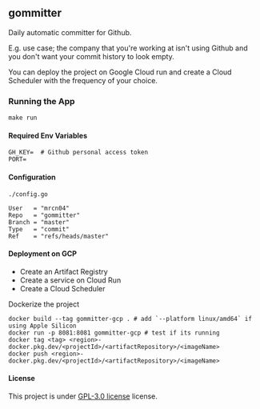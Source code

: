 ## gommitter

Daily automatic committer for Github.

E.g. use case; the company that you're working at isn't using Github
and you don't want your commit history to look empty.

You can deploy the project on Google Cloud run and create a Cloud Scheduler with the frequency of your choice.

### Running the App

```
make run
```

#### Required Env Variables

```shell
GH_KEY=  # Github personal access token
PORT=
```

#### Configuration

`./config.go`

```golang
User   = "mrcn04"
Repo   = "gommitter"
Branch = "master"
Type   = "commit"
Ref    = "refs/heads/master"
```

#### Deployment on GCP

- Create an Artifact Registry
- Create a service on Cloud Run
- Create a Cloud Scheduler

Dockerize the project

```shell
docker build --tag gommitter-gcp . # add `--platform linux/amd64` if using Apple Silicon
docker run -p 8081:8081 gommitter-gcp # test if its running
docker tag <tag> <region>-docker.pkg.dev/<projectId>/<artifactRepository>/<imageName>
docker push <region>-docker.pkg.dev/<projectId>/<artifactRepository>/<imageName>
```

#### License

This project is under [GPL-3.0 license](https://github.com/mrcn04/gommitter/blob/master/LICENSE) license.
